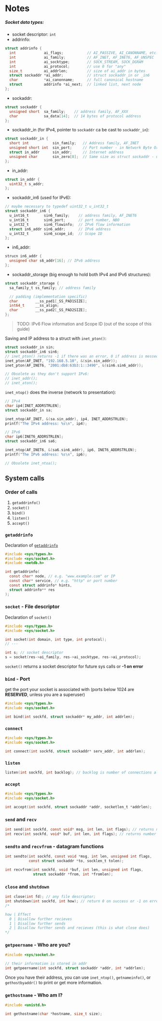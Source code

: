 # Notes

##### Socket data types:
- socket descriptor: `int`
- addrinfo:
```c
struct addrinfo {
  int             ai_flags;           // AI_PASSIVE, AI_CANONNAME, etc.
  int             ai_family;          // AF_INET, AF_INET6, AF_UNSPEC
  int             ai_socktype;        // SOCK_STREAM, SOCK_DGRAM
  int             ai_protocol;        // use 0 for "any"
  size_t          ai_addrlen;         // size of ai_addr in bytes
  struct sockaddr *ai_addr;           // struct sockaddr_in or _in6
  char            *ai_canonname;      // full canonical hostname
  struct          addrinfo *ai_next;  // linked list, next node
};
```
- sockaddr:
```c
struct sockaddr {
  unsigned short  sa_family;    // address family, AF_XXX
  char            sa_data[14];  // 14 bytes of protocol address
};
```
- sockaddr\_in (for IPv4, pointer to `sockaddr` ca be cast to `sockaddr_in`):
```c
struct sockaddr_in {
  short int           sin_family;   // Address family, AF_INET
  unsigned short int  sin_port;     // Port number - in Network Byte Order (Big-endian)
  struct in_addr      sin_addr;     // Internet address
  unsigned char       sin_zero[8];  // Same size as struct sockaddr - use memset to set to zeros
};
```
- in\_addr:
```c
struct in_addr {
  uint32_t s_addr;
};
```
- sockaddr\_in6 (used for IPv6):
```c
// maybe necessary to typedef uint32_t u_int32_t
struct sockaddr_in6 {
  u_int16_t       sin6_family;    // address family, AF_INET6
  u_int16_t       sin6_port;      // port number, NBO
  u_int32_t       sin6_flowinfo;  // IPv6 flow information
  struct in6_addr sin6_addr;      // IPv6 address
  u_int32_t       sin6_scope_id;  // Scope ID
};
```
- in6\_addr:
```c
strucn in6_addr {
  unsigned char s6_addr[16]; // IPv6 address
};
```
- sockaddr\_storage (big enough to hold both IPv4 and IPv6 structures):
```c
struct sockaddr_storage {
  sa_family_t ss_family; // address family

  // padding (implementation specific)
  char        __ss_pad1[_SS_PAD1SIZE];
  int64_t     __ss_align;
  char        __ss_pad2[_SS_PAD2SIZE];
};
```
> TODO: IPv6 Flow information and Scope ID (out of the scope of this guide)

Saving and IP address to a struct with `inet_pton()`:

```c
struct sockaddr_in sin;
struct sockaddr_in6 sin6;
// inet_pton() returns -1 if there was an error, 0 if address is messed up and num greater than 0 otherwise
inet_pton(AF_INET, "192.168.5.10", &(sin.sin_addr)); 
inet_pton(AF_INET6, "2001:db8:63b3:1::3490", &(sin6.sin6_addr));

// Obsolete as they don't support IPv6:
// inet_addr();
// inet_aton();
```

`inet_ntop()` does the inverse (network to presentation):
```c
// IPv4
char ip4[INET_ADDRSTRLEN];
struct sockaddr_in sa;

inet_ntop(AF_INET, &(sa.sin_addr), ip4, INET_ADDRSTRLEN);
printf("The IPv4 address: %s\n", ip4);

// IPv6
char ip6[INET6_ADDRSTRLEN];
struct sockaddr_in6 sa6;

inet_ntop(AF_INET6, &(sa6.sin6_addr), ip6, INET6_ADDRSTRLEN);
printf("The IPv6 address: %s\n", ip6);

// Obsolete inet_ntoa();
```

## System calls

### Order of calls

1. `getaddrinfo()`
2. `socket()`
3. `bind()`
4. `listen()`
5. `accept()`

### `getaddrinfo`

Declaration of [`getaddrinfo`](getaddrinfo_ex.c)

```c
#include <sys/types.h>
#include <sys/socket.h>
#include <netdb.h>

int getaddrinfo(
  const char* node, // e.g. "www.example.com" or IP
  const char* service, // e.g. "http" or port number
  const struct addrinfo* hints,
  struct addrinfo** res
);
```

### `socket` - File descriptor

Declaration of `socket()`

```c
#include <sys/types.h>
#include <sys/socket.h>

int socket(int domain, int type, int protocol);
// ---

int s; // socket descriptor
s = socket(res->ai_family, res->ai_socktype, res->ai_protocol);
```

`socket()` returns a socket descriptor for future sys calls or **-1 on error**

### `bind` - Port

get the port your socket is associated with (ports below 1024 are **RESERVED**, unless you are a superuser)

```c
#include <sys/types.h>
#include <sys/socket.h>

int bind(int sockfd, struct sockaddr* my_addr, int addrlen);
```


### `connect`

```c
#include <sys/types.h>
#include <sys/socket.h>

int connect(int sockfd, struct sockaddr* serv_addr, int addrlen);
```

### `listen`

```c
listen(int sockfd, int backlog); // backlog is number of connections allowed in queue before they get accepted
```

### `accept`

```c
#include <sys/types.h>
#include <sys/socket.h>

int accept(int sockfd, struct sockaddr *addr, socketlen_t *addrlen);
```

### `send` and `recv`

```c
int send(int sockfd, const void* msg, int len, int flags); // returns number of bytes sent
int recv(int sockfd, void* buf, int len, int flags); // returns number of bytes read (value of 0 means that connection was closed from the other side)
```

### `sendto` and `recvfrom` - datagram functions

```c
int sendto(int sockfd, const void *msg, int len, unsigned int flags,
           const struct sockaddr *to, socklen_t tolen);

int recvfrom(int sockfd, void *buf, int len, unsigned int flags,
             struct sockaddr *from, int *fromlen);
```

### `close` and `shutdown`

```c
int close(int fd); // any file descriptor;
int shutdown(int sockfd, int how); // return 0 on success or -1 on error
/*

how | Effect
  0 | Disallow further recieves
  1 | Disallow further sends
  2 | Disallow further sends and recieves (this is what close does)
*/
```

### `getpeername` - Who are you?

```c
#include <sys/socket.h>

// their information is stored in addr
int getpeername(int sockfd, struct sockaddr *addr, int *addrlen);
```

Once you have their address, you can use `inet_ntop()`, `getnameinfo()`, or `gethostbyaddr()` to print or get more information.

### `gethostname` - Who am I?

```c
#include <unistd.h>

int gethostname(char *hostname, size_t size);
```












